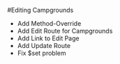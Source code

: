 #Editing Campgrounds
* Add Method-Override
* Add Edit Route for Campgrounds
* Add Link to Edit Page
* Add Update Route
* Fix $set problem


